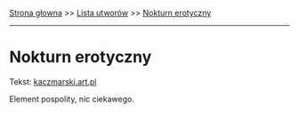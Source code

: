 [Strona głowna](../index.md) >> [Lista utworów](../list.md) >> [Nokturn erotyczny](355.md)

---

# Nokturn erotyczny

Tekst: [kaczmarski.art.pl](https://www.kaczmarski.art.pl/tworczosc/wiersze/nokturn-erotyczny/)

Element pospolity, nic ciekawego.